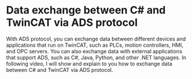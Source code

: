 # Data exchange between C# and TwinCAT via ADS protocol
With ADS protocol, you can exchange data between different devices and applications that run on TwinCAT, such as PLCs, motion controllers, HMI, and OPC servers. You can also exchange data with external applications that support ADS, such as C#, Java, Python, and other .NET languages.
In following video, I will show and explain to you how to exchange data between C# and TwinCAT via ADS protocol.
